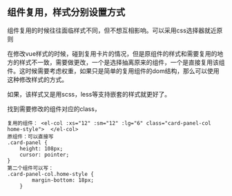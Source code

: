 ## 组件复用，样式分别设置方式

组件复用的时候往往面临样式不同，但不想互相影响。可以采用css选择器就近原则

在修改vue样式的时候，碰到复用卡片的情况，但是原组件的样式和需要复用的地方的样式不一致，需要做更改，一个是选择抽离原来的组件，一个是直接复用该组件。这时候需要考虑权重，如果只是简单的复用组件的dom结构，那么可以使用这种修改样式的方式。

如果，该样式又是用scss，less等支持嵌套的样式就更好了。

找到需要修改的组件对应的class，

```vue
复用的组件： <el-col :xs="12" :sm="12" :lg="6" class="card-panel-col home-style">  </el-col>   
原组件：可以直接写
.card-panel {
    height: 108px;
    cursor: pointer;
}
第二个组件可以写：
.card-panel-col.home-style {
        margin-bottom: 18px;
    }
```

